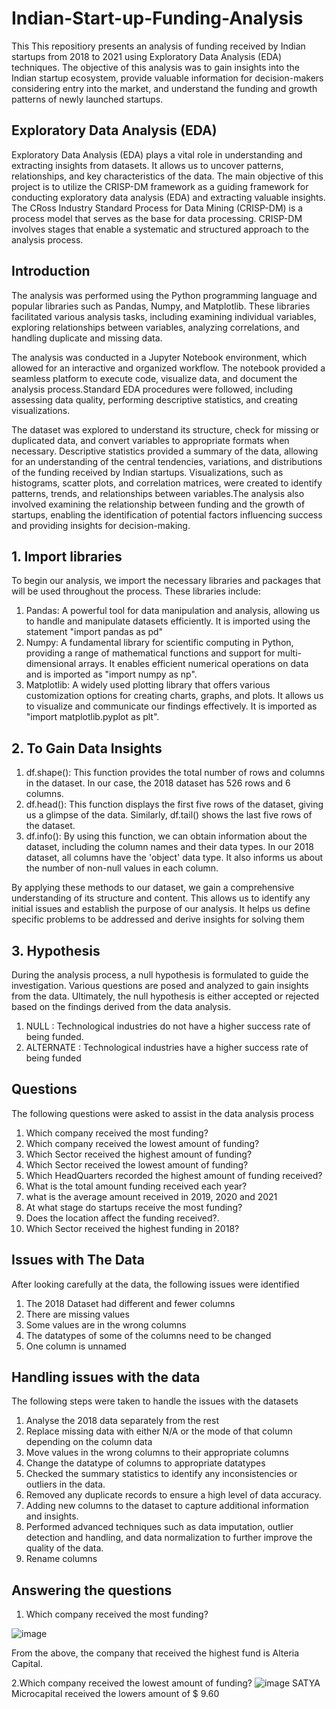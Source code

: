 


# Indian-Start-up-Funding-Analysis

This This repositiory presents an analysis of funding received by Indian startups from 2018 to 2021 using Exploratory Data Analysis (EDA) techniques. The objective of this analysis was to gain insights into the Indian startup ecosystem, provide valuable information for decision-makers considering entry into the market, and understand the funding and growth patterns of newly launched startups. 

## Exploratory Data Analysis (EDA)
Exploratory Data Analysis (EDA) plays a vital role in understanding and extracting insights from datasets. It allows us to uncover patterns, relationships, and key characteristics of the data. The main objective of this project is to utilize the CRISP-DM framework as a guiding framework for conducting exploratory data analysis (EDA) and extracting valuable insights. The CRoss Industry Standard Process for Data Mining (CRISP-DM) is a process model that serves as the base for data processing. CRISP-DM involves stages that enable a systematic and structured approach to the analysis process. 

## Introduction

The analysis was performed using the Python programming language and popular libraries such as Pandas, Numpy, and Matplotlib. These libraries facilitated various analysis tasks, including examining individual variables, exploring relationships between variables, analyzing correlations, and handling duplicate and missing data. 

The analysis was conducted in a Jupyter Notebook environment, which allowed for an interactive and organized workflow. The notebook provided a seamless platform to execute code, visualize data, and document the analysis process.Standard EDA procedures were followed, including assessing data quality, performing descriptive statistics, and creating visualizations. 

The dataset was explored to understand its structure, check for missing or duplicated data, and convert variables to appropriate formats when necessary. Descriptive statistics provided a summary of the data, allowing for an understanding of the central tendencies, variations, and distributions of the funding received by Indian startups. Visualizations, such as histograms, scatter plots, and correlation matrices, were created to identify patterns, trends, and relationships between variables.The analysis also involved examining the relationship between funding and the growth of startups, enabling the identification of potential factors influencing success and providing insights for decision-making.

## 1. Import libraries 
To begin our analysis, we import the necessary libraries and packages that will be used throughout the process. These libraries include:

1. 	Pandas: A powerful tool for data manipulation and analysis, allowing us to handle and manipulate datasets efficiently. It is imported using the statement "import pandas as pd"
2. 	Numpy: A fundamental library for scientific computing in Python, providing a range of mathematical functions and support for multi-dimensional arrays. It enables efficient numerical operations on data and is imported as "import numpy as np".
3. 	Matplotlib: A widely used plotting library that offers various customization options for creating charts, graphs, and plots. It allows us to visualize and communicate our findings effectively. It is imported as "import matplotlib.pyplot as plt".

## 2. To Gain Data Insights

1. df.shape(): This function provides the total number of rows and columns in the dataset. In our case, the 2018 dataset has 526 rows and 6 columns.
2. df.head(): This function displays the first five rows of the dataset, giving us a glimpse of the data. Similarly, df.tail() shows the last five rows of the dataset.
3. df.info(): By using this function, we can obtain information about the dataset, including the column names and their data types. In our 2018 dataset, all columns have the 'object' data type. It also informs us about the number of non-null values in each column.

By applying these methods to our dataset, we gain a comprehensive understanding of its structure and content. This allows us to identify any initial issues and establish the purpose of our analysis. It helps us define specific problems to be addressed and derive insights for solving them

## 3. Hypothesis 
During the analysis process, a null hypothesis is formulated to guide the investigation. Various questions are posed and analyzed to gain insights from the data. Ultimately, the null hypothesis is either accepted or rejected based on the findings derived from the data analysis.

1. NULL : Technological industries do not have a higher success rate of being funded. 
2. ALTERNATE : Technological industries have a higher success rate of being funded


## Questions
The following questions were asked to assist in the data analysis process

1. Which company received the most funding?
2. Which company received the lowest amount of funding?
3. Which Sector received the highest amount of funding?
4. Which Sector received the lowest amount of funding?
5. Which HeadQuarters recorded the highest amount of funding received?
6. What is the total amount funding received each year?
7. what is the average amount received in 2019, 2020 and 2021
8. At what stage do startups receive the most funding?
9. Does the location affect the funding received?.
10. Which Sector received the highest funding in 2018?

## Issues with The Data

After looking carefully at the data, the following issues were identified

1. The 2018 Dataset had different and fewer columns
2. There are missing values
3. Some values are in the wrong columns
4. The datatypes of some of the columns need to be changed
5. One column is unnamed

## Handling issues with the data
The following steps were taken to handle the issues with the datasets

1. Analyse the 2018 data separately from the rest
2. Replace missing data with either N/A or the mode of that column depending on the column data
3. Move values in the wrong columns to their appropriate columns
4. Change the datatype of columns to appropriate datatypes
5. Checked the summary statistics to identify any inconsistencies or outliers in the data.
6. Removed any duplicate records to ensure a high level of data accuracy.
7. Adding new columns to the dataset to capture additional information and insights.
8. Performed advanced techniques such as data imputation, outlier detection and handling, and data normalization to further improve the quality of the data.
9. Rename columns




## Answering the questions

1.  Which company received the most funding?

![image](https://github.com/thibaut-tebi/Indian-Start-up-Funding-Analysis/assets/113062383/773ef327-a3a4-4383-96c6-c9d0b10d7e66)

From the above, the company that received the highest fund is Alteria Capital.

2.Which company received the lowest amount of funding?
![image](https://github.com/thibaut-tebi/Indian-Start-up-Funding-Analysis/assets/113062383/58766a72-88f1-4994-be4c-7bf5696059bd)
SATYA Microcapital received the lowers amount of $ 9.60

